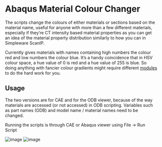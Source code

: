 # Abaqus Material Colour Changer

The scripts change the colours of either materials or sections based on the material name, useful for anyone with more than a few different materials, especially if they’re CT intensity based material properties as you can get an idea of the material property distribution similarly to how you can in Simpleware ScanIP.

Currently gives materials with names containing high numbers the colour red and low numbers the colour blue. It’s a handy coincidence that in HSV colour space, a hue value of 0 is red and a hue value of 255 is blue. So doing anything with fancier colour gradients might require different [modules](https://pypi.org/project/colour/) to do the hard work for you.

## Usage

The two versions are for CAE and for the ODB viewer, because of the way materials are accessed (or not accessed) in ODB scripting. Variables such as part names (ODB) and model name / material names need to be changed.

Running the scripts is through CAE or Abaqus viewer using File -> Run Script

![image](https://github.com/mngad/abq_colour_change/assets/18396518/ad1aee1a-fefe-454f-ad88-2802ac3cae45)
![image](https://github.com/mngad/abq_colour_change/assets/18396518/4c195181-e7c7-40c5-a264-8a34e7852676)

